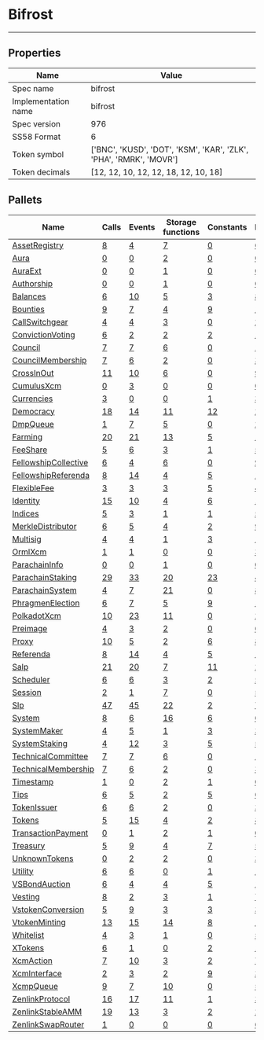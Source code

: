 # Bifrost

---------

## Properties
| Name | Value |
| -------- | -------- |
| Spec name     | bifrost     |
| Implementation name     | bifrost     |
| Spec version     | 976     |
| SS58 Format     | 6     |
| Token symbol      | ['BNC', 'KUSD', 'DOT', 'KSM', 'KAR', 'ZLK', 'PHA', 'RMRK', 'MOVR']     |
| Token decimals      | [12, 12, 10, 12, 12, 18, 12, 10, 18]     |

## Pallets
| Name | Calls | Events | Storage functions | Constants | Errors |
| -------- | -------- | -------- | -------- | -------- | -------- |
| [AssetRegistry](assetregistry.md) | [8](assetregistry.md#calls) | [4](assetregistry.md#events) | [7](assetregistry.md#storage-functions) | [0](assetregistry.md#constants) | [6](assetregistry.md#errors) |
| [Aura](aura.md) | [0](aura.md#calls) | [0](aura.md#events) | [2](aura.md#storage-functions) | [0](aura.md#constants) | [0](aura.md#errors) |
| [AuraExt](auraext.md) | [0](auraext.md#calls) | [0](auraext.md#events) | [1](auraext.md#storage-functions) | [0](auraext.md#constants) | [0](auraext.md#errors) |
| [Authorship](authorship.md) | [0](authorship.md#calls) | [0](authorship.md#events) | [1](authorship.md#storage-functions) | [0](authorship.md#constants) | [0](authorship.md#errors) |
| [Balances](balances.md) | [6](balances.md#calls) | [10](balances.md#events) | [5](balances.md#storage-functions) | [3](balances.md#constants) | [8](balances.md#errors) |
| [Bounties](bounties.md) | [9](bounties.md#calls) | [7](bounties.md#events) | [4](bounties.md#storage-functions) | [9](bounties.md#constants) | [11](bounties.md#errors) |
| [CallSwitchgear](callswitchgear.md) | [4](callswitchgear.md#calls) | [4](callswitchgear.md#events) | [3](callswitchgear.md#storage-functions) | [0](callswitchgear.md#constants) | [2](callswitchgear.md#errors) |
| [ConvictionVoting](convictionvoting.md) | [6](convictionvoting.md#calls) | [2](convictionvoting.md#events) | [2](convictionvoting.md#storage-functions) | [2](convictionvoting.md#constants) | [12](convictionvoting.md#errors) |
| [Council](council.md) | [7](council.md#calls) | [7](council.md#events) | [6](council.md#storage-functions) | [0](council.md#constants) | [10](council.md#errors) |
| [CouncilMembership](councilmembership.md) | [7](councilmembership.md#calls) | [6](councilmembership.md#events) | [2](councilmembership.md#storage-functions) | [0](councilmembership.md#constants) | [3](councilmembership.md#errors) |
| [CrossInOut](crossinout.md) | [11](crossinout.md#calls) | [10](crossinout.md#events) | [6](crossinout.md#storage-functions) | [0](crossinout.md#constants) | [9](crossinout.md#errors) |
| [CumulusXcm](cumulusxcm.md) | [0](cumulusxcm.md#calls) | [3](cumulusxcm.md#events) | [0](cumulusxcm.md#storage-functions) | [0](cumulusxcm.md#constants) | [0](cumulusxcm.md#errors) |
| [Currencies](currencies.md) | [3](currencies.md#calls) | [0](currencies.md#events) | [0](currencies.md#storage-functions) | [1](currencies.md#constants) | [3](currencies.md#errors) |
| [Democracy](democracy.md) | [18](democracy.md#calls) | [14](democracy.md#events) | [11](democracy.md#storage-functions) | [12](democracy.md#constants) | [23](democracy.md#errors) |
| [DmpQueue](dmpqueue.md) | [1](dmpqueue.md#calls) | [7](dmpqueue.md#events) | [5](dmpqueue.md#storage-functions) | [0](dmpqueue.md#constants) | [2](dmpqueue.md#errors) |
| [Farming](farming.md) | [20](farming.md#calls) | [21](farming.md#events) | [13](farming.md#storage-functions) | [5](farming.md#constants) | [18](farming.md#errors) |
| [FeeShare](feeshare.md) | [5](feeshare.md#calls) | [6](feeshare.md#events) | [3](feeshare.md#storage-functions) | [1](feeshare.md#constants) | [5](feeshare.md#errors) |
| [FellowshipCollective](fellowshipcollective.md) | [6](fellowshipcollective.md#calls) | [4](fellowshipcollective.md#events) | [6](fellowshipcollective.md#storage-functions) | [0](fellowshipcollective.md#constants) | [9](fellowshipcollective.md#errors) |
| [FellowshipReferenda](fellowshipreferenda.md) | [8](fellowshipreferenda.md#calls) | [14](fellowshipreferenda.md#events) | [4](fellowshipreferenda.md#storage-functions) | [5](fellowshipreferenda.md#constants) | [12](fellowshipreferenda.md#errors) |
| [FlexibleFee](flexiblefee.md) | [3](flexiblefee.md#calls) | [3](flexiblefee.md#events) | [3](flexiblefee.md#storage-functions) | [5](flexiblefee.md#constants) | [4](flexiblefee.md#errors) |
| [Identity](identity.md) | [15](identity.md#calls) | [10](identity.md#events) | [4](identity.md#storage-functions) | [6](identity.md#constants) | [18](identity.md#errors) |
| [Indices](indices.md) | [5](indices.md#calls) | [3](indices.md#events) | [1](indices.md#storage-functions) | [1](indices.md#constants) | [5](indices.md#errors) |
| [MerkleDistributor](merkledistributor.md) | [6](merkledistributor.md#calls) | [5](merkledistributor.md#events) | [4](merkledistributor.md#storage-functions) | [2](merkledistributor.md#constants) | [9](merkledistributor.md#errors) |
| [Multisig](multisig.md) | [4](multisig.md#calls) | [4](multisig.md#events) | [1](multisig.md#storage-functions) | [3](multisig.md#constants) | [14](multisig.md#errors) |
| [OrmlXcm](ormlxcm.md) | [1](ormlxcm.md#calls) | [1](ormlxcm.md#events) | [0](ormlxcm.md#storage-functions) | [0](ormlxcm.md#constants) | [3](ormlxcm.md#errors) |
| [ParachainInfo](parachaininfo.md) | [0](parachaininfo.md#calls) | [0](parachaininfo.md#events) | [1](parachaininfo.md#storage-functions) | [0](parachaininfo.md#constants) | [0](parachaininfo.md#errors) |
| [ParachainStaking](parachainstaking.md) | [29](parachainstaking.md#calls) | [33](parachainstaking.md#events) | [20](parachainstaking.md#storage-functions) | [23](parachainstaking.md#constants) | [42](parachainstaking.md#errors) |
| [ParachainSystem](parachainsystem.md) | [4](parachainsystem.md#calls) | [7](parachainsystem.md#events) | [21](parachainsystem.md#storage-functions) | [0](parachainsystem.md#constants) | [8](parachainsystem.md#errors) |
| [PhragmenElection](phragmenelection.md) | [6](phragmenelection.md#calls) | [7](phragmenelection.md#events) | [5](phragmenelection.md#storage-functions) | [9](phragmenelection.md#constants) | [17](phragmenelection.md#errors) |
| [PolkadotXcm](polkadotxcm.md) | [10](polkadotxcm.md#calls) | [23](polkadotxcm.md#events) | [11](polkadotxcm.md#storage-functions) | [0](polkadotxcm.md#constants) | [20](polkadotxcm.md#errors) |
| [Preimage](preimage.md) | [4](preimage.md#calls) | [3](preimage.md#events) | [2](preimage.md#storage-functions) | [0](preimage.md#constants) | [6](preimage.md#errors) |
| [Proxy](proxy.md) | [10](proxy.md#calls) | [5](proxy.md#events) | [2](proxy.md#storage-functions) | [6](proxy.md#constants) | [8](proxy.md#errors) |
| [Referenda](referenda.md) | [8](referenda.md#calls) | [14](referenda.md#events) | [4](referenda.md#storage-functions) | [5](referenda.md#constants) | [12](referenda.md#errors) |
| [Salp](salp.md) | [21](salp.md#calls) | [20](salp.md#events) | [7](salp.md#storage-functions) | [11](salp.md#constants) | [27](salp.md#errors) |
| [Scheduler](scheduler.md) | [6](scheduler.md#calls) | [6](scheduler.md#events) | [3](scheduler.md#storage-functions) | [2](scheduler.md#constants) | [5](scheduler.md#errors) |
| [Session](session.md) | [2](session.md#calls) | [1](session.md#events) | [7](session.md#storage-functions) | [0](session.md#constants) | [5](session.md#errors) |
| [Slp](slp.md) | [47](slp.md#calls) | [45](slp.md#events) | [22](slp.md#storage-functions) | [2](slp.md#constants) | [75](slp.md#errors) |
| [System](system.md) | [8](system.md#calls) | [6](system.md#events) | [16](system.md#storage-functions) | [6](system.md#constants) | [6](system.md#errors) |
| [SystemMaker](systemmaker.md) | [4](systemmaker.md#calls) | [5](systemmaker.md#events) | [1](systemmaker.md#storage-functions) | [3](systemmaker.md#constants) | [3](systemmaker.md#errors) |
| [SystemStaking](systemstaking.md) | [4](systemstaking.md#calls) | [12](systemstaking.md#events) | [3](systemstaking.md#storage-functions) | [5](systemstaking.md#constants) | [5](systemstaking.md#errors) |
| [TechnicalCommittee](technicalcommittee.md) | [7](technicalcommittee.md#calls) | [7](technicalcommittee.md#events) | [6](technicalcommittee.md#storage-functions) | [0](technicalcommittee.md#constants) | [10](technicalcommittee.md#errors) |
| [TechnicalMembership](technicalmembership.md) | [7](technicalmembership.md#calls) | [6](technicalmembership.md#events) | [2](technicalmembership.md#storage-functions) | [0](technicalmembership.md#constants) | [3](technicalmembership.md#errors) |
| [Timestamp](timestamp.md) | [1](timestamp.md#calls) | [0](timestamp.md#events) | [2](timestamp.md#storage-functions) | [1](timestamp.md#constants) | [0](timestamp.md#errors) |
| [Tips](tips.md) | [6](tips.md#calls) | [5](tips.md#events) | [2](tips.md#storage-functions) | [5](tips.md#constants) | [6](tips.md#errors) |
| [TokenIssuer](tokenissuer.md) | [6](tokenissuer.md#calls) | [6](tokenissuer.md#events) | [2](tokenissuer.md#storage-functions) | [0](tokenissuer.md#constants) | [3](tokenissuer.md#errors) |
| [Tokens](tokens.md) | [5](tokens.md#calls) | [15](tokens.md#events) | [4](tokens.md#storage-functions) | [2](tokens.md#constants) | [8](tokens.md#errors) |
| [TransactionPayment](transactionpayment.md) | [0](transactionpayment.md#calls) | [1](transactionpayment.md#events) | [2](transactionpayment.md#storage-functions) | [1](transactionpayment.md#constants) | [0](transactionpayment.md#errors) |
| [Treasury](treasury.md) | [5](treasury.md#calls) | [9](treasury.md#events) | [4](treasury.md#storage-functions) | [7](treasury.md#constants) | [5](treasury.md#errors) |
| [UnknownTokens](unknowntokens.md) | [0](unknowntokens.md#calls) | [2](unknowntokens.md#events) | [2](unknowntokens.md#storage-functions) | [0](unknowntokens.md#constants) | [3](unknowntokens.md#errors) |
| [Utility](utility.md) | [6](utility.md#calls) | [6](utility.md#events) | [0](utility.md#storage-functions) | [1](utility.md#constants) | [1](utility.md#errors) |
| [VSBondAuction](vsbondauction.md) | [6](vsbondauction.md#calls) | [4](vsbondauction.md#events) | [4](vsbondauction.md#storage-functions) | [5](vsbondauction.md#constants) | [13](vsbondauction.md#errors) |
| [Vesting](vesting.md) | [8](vesting.md#calls) | [2](vesting.md#events) | [3](vesting.md#storage-functions) | [1](vesting.md#constants) | [7](vesting.md#errors) |
| [VstokenConversion](vstokenconversion.md) | [5](vstokenconversion.md#calls) | [9](vstokenconversion.md#events) | [3](vstokenconversion.md#storage-functions) | [3](vstokenconversion.md#constants) | [3](vstokenconversion.md#errors) |
| [VtokenMinting](vtokenminting.md) | [13](vtokenminting.md#calls) | [15](vtokenminting.md#events) | [14](vtokenminting.md#storage-functions) | [8](vtokenminting.md#constants) | [17](vtokenminting.md#errors) |
| [Whitelist](whitelist.md) | [4](whitelist.md#calls) | [3](whitelist.md#events) | [1](whitelist.md#storage-functions) | [0](whitelist.md#constants) | [5](whitelist.md#errors) |
| [XTokens](xtokens.md) | [6](xtokens.md#calls) | [1](xtokens.md#events) | [0](xtokens.md#storage-functions) | [2](xtokens.md#constants) | [19](xtokens.md#errors) |
| [XcmAction](xcmaction.md) | [7](xcmaction.md#calls) | [10](xcmaction.md#events) | [3](xcmaction.md#storage-functions) | [2](xcmaction.md#constants) | [7](xcmaction.md#errors) |
| [XcmInterface](xcminterface.md) | [2](xcminterface.md#calls) | [3](xcminterface.md#events) | [2](xcminterface.md#storage-functions) | [9](xcminterface.md#constants) | [3](xcminterface.md#errors) |
| [XcmpQueue](xcmpqueue.md) | [9](xcmpqueue.md#calls) | [7](xcmpqueue.md#events) | [10](xcmpqueue.md#storage-functions) | [0](xcmpqueue.md#constants) | [5](xcmpqueue.md#errors) |
| [ZenlinkProtocol](zenlinkprotocol.md) | [16](zenlinkprotocol.md#calls) | [17](zenlinkprotocol.md#events) | [11](zenlinkprotocol.md#storage-functions) | [1](zenlinkprotocol.md#constants) | [34](zenlinkprotocol.md#errors) |
| [ZenlinkStableAMM](zenlinkstableamm.md) | [19](zenlinkstableamm.md#calls) | [13](zenlinkstableamm.md#events) | [3](zenlinkstableamm.md#storage-functions) | [2](zenlinkstableamm.md#constants) | [29](zenlinkstableamm.md#errors) |
| [ZenlinkSwapRouter](zenlinkswaprouter.md) | [1](zenlinkswaprouter.md#calls) | [0](zenlinkswaprouter.md#events) | [0](zenlinkswaprouter.md#storage-functions) | [0](zenlinkswaprouter.md#constants) | [6](zenlinkswaprouter.md#errors) |
